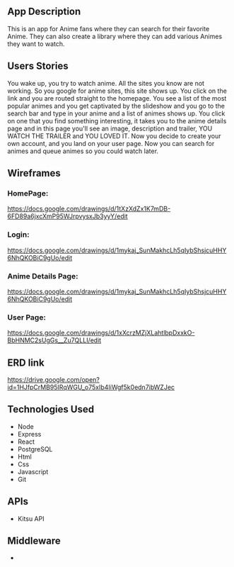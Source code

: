 


## App Description
This is an app for Anime fans where they can search for their favorite Anime. They can also create a library where they can add various Animes they want to watch.

## Users Stories
You wake up, you try to watch anime. All the sites you know are not working. So you google for anime sites, this site shows up. You click on the link and you are routed straight to the homepage. You see a list of the most popular animes and you get captivated by the slideshow and you go to the search bar and type in your anime and a list of animes shows up. You click on one that you find something interesting, it takes you to the anime details page and in this page you'll see an image, description and trailer, YOU WATCH THE TRAILER and YOU LOVED IT. Now you decide to create your own account, and you land on your user page. Now you can search for animes and queue animes so you could watch later.

## Wireframes

### HomePage:
https://docs.google.com/drawings/d/1tXzXdZx1K7mDB-6FD89a6jxcXmP95WJrpvysxJb3yyY/edit

### Login:
https://docs.google.com/drawings/d/1mykaj_SunMakhcLh5qIybShsjcuHHY6NhQKOBiC9gUo/edit

### Anime Details Page:
https://docs.google.com/drawings/d/1mykaj_SunMakhcLh5qIybShsjcuHHY6NhQKOBiC9gUo/edit

### User Page:
https://docs.google.com/drawings/d/1xXcrzMZjXLahtlbpDxxkO-BbHNMC2sUgGs__Zu7QLLI/edit

## ERD link

https://drive.google.com/open?id=1HJfpCrMB95IRqWGU_o75xIb4IiWgf5k0edn7ibWZJec

## Technologies Used
- Node
- Express
- React
- PostgreSQL
- Html
- Css
- Javascript
- Git

## APIs
- Kitsu API

## Middleware
- 
